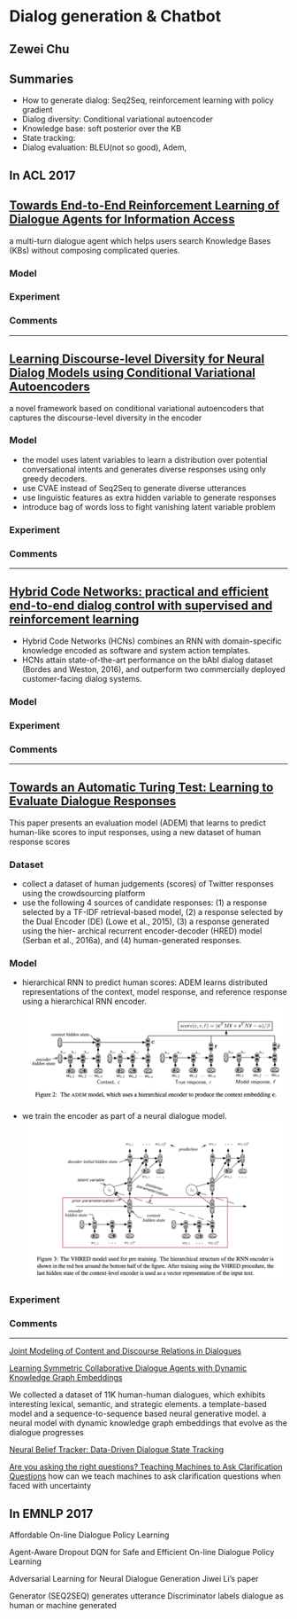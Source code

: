 
# Dialog generation & Chatbot

## Zewei Chu

## Summaries
- How to generate dialog: Seq2Seq, reinforcement learning with policy gradient
- Dialog diversity: Conditional variational autoencoder
- Knowledge base: soft posterior over the KB
- State tracking: 
- Dialog evaluation: BLEU(not so good), Adem, 




## In ACL 2017

## [Towards End-to-End Reinforcement Learning of Dialogue Agents for Information Access](http://aclweb.org/anthology/P/P17/P17-1045.pdf)

a multi-turn dialogue agent which helps users search Knowledge Bases (KBs) without composing complicated queries. 


### Model



### Experiment

### Comments

---

## [Learning Discourse-level Diversity for Neural Dialog Models using Conditional Variational Autoencoders](http://aclweb.org/anthology/P/P17/P17-1061.pdf)

a novel framework based on conditional variational autoencoders that captures the discourse-level diversity in the encoder


### Model
- the model uses latent variables to learn a distribution over potential conversational intents and generates diverse responses using only greedy decoders. 
- use CVAE instead of Seq2Seq to generate diverse utterances
- use linguistic features as extra hidden variable to generate responses
- introduce bag of words loss to fight vanishing latent variable problem



### Experiment


### Comments

---

## [Hybrid Code Networks: practical and efficient end-to-end dialog control with supervised and reinforcement learning ](http://aclweb.org/anthology/P/P17/P17-1062.pdf)

- Hybrid Code Networks (HCNs) combines an RNN with domain-specific knowledge encoded as software and system action templates. 
- HCNs attain state-of-the-art performance on the bAbI dialog dataset (Bordes and Weston, 2016), and outperform two commercially deployed customer-facing dialog systems.



### Model



### Experiment

### Comments

---

## [Towards an Automatic Turing Test: Learning to Evaluate Dialogue Responses](http://aclweb.org/anthology/P/P17/P17-1103.pdf)

This paper presents an evaluation model (ADEM) that learns to predict human-like scores to input responses, using a new dataset of human response scores

### Dataset
- collect a dataset of human judgements (scores) of Twitter responses using the crowdsourcing platform 
- use the following 4 sources of candidate responses: (1) 
a response selected by a TF-IDF retrieval-based model, (2) a response selected by the Dual Encoder (DE) (Lowe et al., 2015), (3) a response generated using the hier- archical recurrent encoder-decoder (HRED) model (Serban et al., 2016a), and (4) human-generated responses. 


### Model

- hierarchical RNN to predict human scores: ADEM learns distributed representations of the context, model response, and reference response using a hierarchical RNN encoder. 
![Adem Model](images/Adem.png)

- we train the encoder as part of a neural dialogue model.
![VHRED](images/VHRED.png)

### Experiment

### Comments

---

[Joint Modeling of Content and Discourse Relations in Dialogues](http://aclweb.org/anthology/P/P17/P17-1090.pdf)

[Learning Symmetric Collaborative Dialogue Agents with Dynamic Knowledge Graph Embeddings](http://aclweb.org/anthology/P/P17/P17-1162.pdf)

We collected a dataset of 11K human-human dialogues, which exhibits interesting lexical, semantic, and strategic elements.
a template-based model and a sequence-to-sequence based neural generative model. 
a neural model with dynamic knowledge graph embeddings that evolve as the dialogue progresses




[Neural Belief Tracker: Data-Driven Dialogue State Tracking](http://aclweb.org/anthology/P/P17/P17-1163.pdf)

[Are you asking the right questions? Teaching Machines to Ask Clarification Questions](http://aclweb.org/anthology/P/P17/P17-3006.pdf)
how can we teach machines to ask clarification questions when faced with uncertainty


## In EMNLP 2017 

Affordable On-line Dialogue Policy Learning

Agent-Aware Dropout DQN for Safe and Efficient On-line Dialogue Policy Learning

Adversarial Learning for Neural Dialogue Generation
Jiwei Li’s paper

Generator (SEQ2SEQ) generates utterance
Discriminator labels dialogue as human or machine generated






